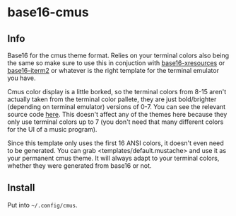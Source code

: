 # base16-cmus

## Info

Base16 for the cmus theme format. Relies on your terminal colors also being the same so
make sure to use this in conjuction with [base16-xresources] or [base16-iterm2] or
whatever is the right template for the terminal emulator you have.

[base16-xresources]: https://github.com/chriskempson/base16-xresources
[base16-iterm2]: https://github.com/martinlindhe/base16-iterm2

Cmus color display is a little borked, so the terminal colors from 8-15 aren't actually
taken from the terminal color pallete, they are just bold/brighter (depending on terminal
emulator) versions of 0-7. You can see the relevant source code [here]. This doesn't
affect any of the themes here because they only use terminal colors up to 7 (you don't need
that many different colors for the UI of a music program).

Since this template only uses the first 16 ANSI colors, it doesn't even need to be
generated. You can grab <templates/default.mustache> and use it as your permanent cmus
theme. It will always adapt to your terminal colors, whether they were generated from
base16 or not.

[here]: https://github.com/cmus/cmus/blob/d1290d50f9f7585c43b9e1326c0d6d1e0b4583f6/ui_curses.c#L1780

## Install

Put into `~/.config/cmus`.

